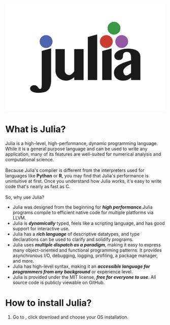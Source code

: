 ![Julia programming language logo](/images/Julia.png)

<h1>What is Julia?</h1>

<p>Julia is a high-level, high-performance, dynamic programming language. While it is a general purpose language and can be used to write any application, many of its features are well-suited for numerical analysis and computational science.<br>
<br>
Because Julia's compiler is different from the interpreters used for languages like <strong>Python</strong> or <strong>R</strong>, you may find that Julia's performance is unintuitive at first. Once you understand how Julia works, it's easy to write code that's nearly as fast as C.<br>
<br>
So, why use Julia?<br>
<ul>
<li>Julia was designed from the beginning for <strong><em>high performance</strong></em>.Julia programs compile to efficient native code for multiple platforms via LLVM.</li>
<li>Julia is <strong><em>dynamically</strong></em> typed, feels like a scripting language, and has good support for interactive use.</li>
<li>Julia has a <strong><em>rich language</strong></em> of descriptive datatypes, and type declarations can be used to clarify and solidify programs.</li>
<li>Julia uses <strong><em>multiple dispatch as a paradigm</strong></em>, making it easy to express many object-oriented and functional programming patterns. It provides asynchronous I/O, debugging, logging, profiling, a package manager, and more.</li>
<li>Julia has high-level syntax, making it an <strong><em>accessible language for programmers from any background</strong></em> or experience level.</li>
<li>Julia is provided under the MIT license, <strong><em>free for everyone to use</strong></em>. All source code is publicly viewable on GitHub.</li>
</ul> </p>

<h1>How to install Julia?</h1>

<p><ol>
<li>Go to <https://julialang.org/>, click download and choose your OS installation.</li>

<a src="images/Julialang.gif" alt="Julialang.org">

</ol></p>
